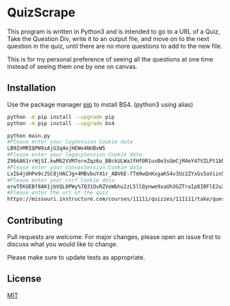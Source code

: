 # QuizScrape

This program is written in Python3 and is intended to go to a URL of a Quiz, Take the Question Div, write it to an output file, and move on to the next question in the quiz, until there are no more questions to add to the new file.

This is for my personal preference of seeing all the questions at one time instead of seeing them one by one on canvas. 


## Installation

Use the package manager [pip](https://pip.pypa.io/en/stable/) to install BS4. (python3 using alias)

```bash
python -m pip install --upgrade pip
python -m pip install --upgrade bs4
```

```bash
python main.py
#Please enter your logSession Cookie data
LB9ZnMRIQPW9zAjG3q4ojHEWe4NUBvW5
#Please enter your legacySession Cookie data
Z966A61rrWjSI.kwM62VVM7oreZqz6u_BBckULWaJfHfOR1uvBe3sGmCjM4eY47VZLPt1bNKAnaXPH-K7ujIXSqaFx_5.VvKkbkMlfnh9oYAUTPgSDXm4cT0Ng0mShcoGvk6VgLx7VByOPhoBEGDUS4tvLxRQ_7viYTI-fswudmmis0A5HrzcSG9tfuVfSoCUset9MQgL-XFTVK94qqpK0cbGjU_7fs_UPe4NTKsk5od8h4sgITevqIQqLdtX0gBw_EESNo2jCue_AxTZz9sCB.QxgYrfirAw.N1O.n5SN4SFlZZsffpnyq.6w92J6fG7jimVzgTkjj4F9aThp.8RFL8dHVCRNH55XbgHudMeSHxVs4kWMZwvwT.L43Q3BLY2vTACgUrDMibAQmK6u1Z_Jvzym_Kmlu.aAwOm1P_wsG9KKFaQanCh3wod_8JwFGn23kn0KtBPon0tJDEXXgQZSbu3SL-OKmZbwN8VR63wqgwBZcupHymc8leP4Wz1SpU-eOcI65cGd_.KF.QnyDHysquCh9aq98m5noj0hxJWc1cK4LG3ZY4JibWsOcYJE9R-Tck6UCwhvlGWUjcP71HF53aTB1ClGtr2xwMLB3N5CDWqrgjLa8m1EjAe4f9s3QB0J.Z_bb2VrYny33l
#Please enter your canvasSession Cookie data
LxIb4jUHPe9cJSC8jHACJg+4MBvbuY41r_ABV6E-fTm9wQnKxgaKS4v3Uz2ZYxGs5aViin5Ubr9DzF8JSRWBsoIwpNMfhGX8ZktNteybsvRL8ZhPX8ORBWLnuB-SzeHvFhQKJ8IrkzwqygTv2yG4s0DXp_uiJZPT96VlWiBx8bI5yAkCeTdu8zXfIwK8Q7KnTwoVBI3jUkEc94zv50XBOprYHnCUitAZ_exGT5hMvbXwrR8sRe1L3t2jb6fgI4OxpEdMwFAG6TfhW8hW38rtOwRp-1Ujl_GbpZU9bTj0X1zNymvnV1iUEkGQhULjU58mru5O66VHSY4RwydLQYPprxQyTW2YlZMsahbq46gkrl6elq-YnUdKx4INkJaMjK-fN9LCqbbVTlUXZah0gofDsMfN-Kh2Xpn_Hzy8NWgJB9UfhBf1tg5yE8PR7c5qw8ubhdMv8WNj56Ybq_3mIcNSIyDbGlx9nW0JP8FLxTmWcaqMJu5iXEBUwkujV0Qj6ySJrvQ4kVcffBAX09t2xkrf0s5ZHxnMjH5bsddpQRZwkRgh2_QjFjP0GtU5W1eOxCmNj7xkpzoEvN7k6yjzv0R3Ng4XG6kp_wFaNTY689W2O03Og.PW7FvvI_-GwcozKVVwZGc-bMV2E.YEPtqw
#Please enter your csrf Cookie data
erwTEKUEBf8AK1jbVQL0PWy%7Q31OvRZVeWbhu2zL5llQynwe9xaUh3GZTraIp8IBFlE2u3TmATsdjQhvN5PWiNIqm%7atrMBD1M
#Please enter the url of the quiz
https://missouri.instructure.com/courses/11111/quizzes/111111/take/questions/1111111
```
## Contributing
Pull requests are welcome. For major changes, please open an issue first to discuss what you would like to change.

Please make sure to update tests as appropriate.

## License
[MIT](https://choosealicense.com/licenses/mit/)
